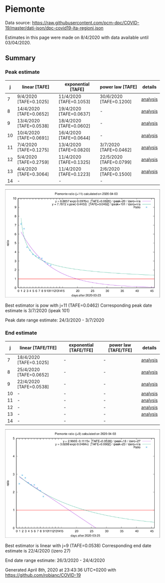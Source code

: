 # Piemonte


Data source: https://raw.githubusercontent.com/pcm-dpc/COVID-19/master/dati-json/dpc-covid19-ita-regioni.json

Estimates in this page were made on 8/4/2020 with data available until 03/04/2020.


## Summary 

### Peak estimate 
|j|linear [TAFE]|exponential [TAFE]|power law [TAFE]|details|
|---|----|-----------|---------|-------|
|7|9/4/2020 [TAFE=0.1025]|11/4/2020 [TAFE=0.1053]|30/6/2020 [TAFE=0.1200]|[analysis](COVID-19_piemonte_j7_2020-04-03.md)|
|8|14/4/2020 [TAFE=0.0652]|19/4/2020 [TAFE=0.0637]|-|[analysis](COVID-19_piemonte_j8_2020-04-03.md)|
|9|13/4/2020 [TAFE=0.0538]|18/4/2020 [TAFE=0.0602]|-|[analysis](COVID-19_piemonte_j9_2020-04-03.md)|
|10|10/4/2020 [TAFE=0.0691]|16/4/2020 [TAFE=0.0644]|-|[analysis](COVID-19_piemonte_j10_2020-04-03.md)|
|11|7/4/2020 [TAFE=0.1275]|13/4/2020 [TAFE=0.0820]|3/7/2020 [TAFE=0.0462]|[analysis](COVID-19_piemonte_j11_2020-04-03.md)|
|12|5/4/2020 [TAFE=0.2759]|11/4/2020 [TAFE=0.1325]|22/5/2020 [TAFE=0.0799]|[analysis](COVID-19_piemonte_j12_2020-04-03.md)|
|13|4/4/2020 [TAFE=0.3064]|11/4/2020 [TAFE=0.1223]|2/6/2020 [TAFE=0.1500]|[analysis](COVID-19_piemonte_j13_2020-04-03.md)|
|14|-|-|-||

![best peak estimate](COVID-19_piemonte_j11_2020-04-03.png)

Best estimator is pow with j=11 (TAFE=0.0462)
Corresponding peak date estimate is 3/7/2020 (ipeak 101)


Peak date range estimate: 24/3/2020 - 3/7/2020

### End estimate 
|j|linear [TAFE/TFE]|exponential [TAFE/TFE]|power law [TAFE/TFE]|details|
|---|----|-----------|---------|-------|
|7|18/4/2020 [TAFE=0.1025]|-|-|[analysis](COVID-19_piemonte_j7_2020-04-03.md)|
|8|25/4/2020 [TAFE=0.0652]|-|-|[analysis](COVID-19_piemonte_j8_2020-04-03.md)|
|9|22/4/2020 [TAFE=0.0538]|-|-|[analysis](COVID-19_piemonte_j9_2020-04-03.md)|
|10|-|-|-|[analysis](COVID-19_piemonte_j10_2020-04-03.md)|
|11|-|-|-|[analysis](COVID-19_piemonte_j11_2020-04-03.md)|
|12|-|-|-|[analysis](COVID-19_piemonte_j12_2020-04-03.md)|
|13|-|-|-|[analysis](COVID-19_piemonte_j13_2020-04-03.md)|
|14|-|-|-||

![best zero estimate](COVID-19_piemonte_j9_2020-04-03.png)

Best estimator is linear with j=9 (TAFE=0.0538)
Corresponding end date estimate is 22/4/2020 (izero 27)


End date range estimate: 26/3/2020 - 24/4/2020

Generated April 8th, 2020 at 23:43:36 UTC+0200 with https://github.com/robianc/COVID-19
